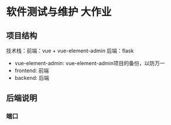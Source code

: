 # 软件测试与维护 大作业

## 项目结构

技术栈：前端：vue + vue-element-admin 后端：flask

- vue-element-admin: vue-element-admin项目的备份，以防万一
- frontend: 前端 
- backend: 后端

## 后端说明


### 端口



